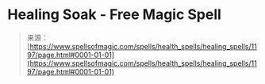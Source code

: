<!--yml
category: 未分类
date: 2024-06-12 18:34:06
-->

# Healing Soak - Free Magic Spell

> 来源：[https://www.spellsofmagic.com/spells/health_spells/healing_spells/1197/page.html#0001-01-01](https://www.spellsofmagic.com/spells/health_spells/healing_spells/1197/page.html#0001-01-01)